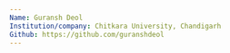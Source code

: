 ```yaml
---
Name: Guransh Deol
Institution/company: Chitkara University, Chandigarh
Github: https://github.com/guranshdeol
---
```

